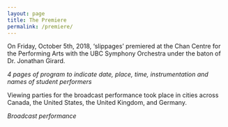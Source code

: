 ```yaml
---
layout: page
title: The Premiere
permalink: /premiere/
---
```


On Friday, October 5th, 2018, ‘slippages’ premiered at the Chan Centre for the Performing Arts with the UBC Symphony Orchestra under the baton of Dr. Jonathan Girard. 

*4 pages of program to indicate date, place, time, instrumentation and names of student performers*	

Viewing parties for the broadcast performance took place in cities across Canada, the United States, the United Kingdom, and Germany. 

*Broadcast performance*

